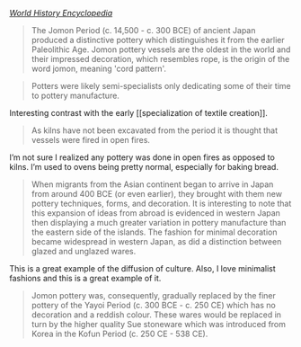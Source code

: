 <cite>[World History Encyclopedia](https://www.worldhistory.org/Jomon_Pottery/)</cite>

> The Jomon Period (c. 14,500 - c. 300 BCE) of ancient Japan produced a distinctive pottery which distinguishes it from the earlier Paleolithic Age. Jomon pottery vessels are the oldest in the world and their impressed decoration, which resembles rope, is the origin of the word jomon, meaning 'cord pattern'.

> Potters were likely semi-specialists only dedicating some of their time to pottery manufacture. 

Interesting contrast with the early [[specialization of textile creation]]. 

> As kilns have not been excavated from the period it is thought that vessels were fired in open fires.

I’m not sure I realized any pottery was done in open fires as opposed to kilns. I’m used to ovens being pretty normal, especially for baking bread. 

> When migrants from the Asian continent began to arrive in Japan from around 400 BCE (or even earlier), they brought with them new pottery techniques, forms, and decoration. It is interesting to note that this expansion of ideas from abroad is evidenced in western Japan then displaying a much greater variation in pottery manufacture than the eastern side of the islands. The fashion for minimal decoration became widespread in western Japan, as did a distinction between glazed and unglazed wares.  

This is a great example of the diffusion of culture. Also, I love minimalist fashions and this is a great example of it. 

> Jomon pottery was, consequently, gradually replaced by the finer pottery of the Yayoi Period (c. 300 BCE - c. 250 CE) which has no decoration and a reddish colour. These wares would be replaced in turn by the higher quality Sue stoneware which was introduced from Korea in the Kofun Period (c. 250 CE - 538 CE).